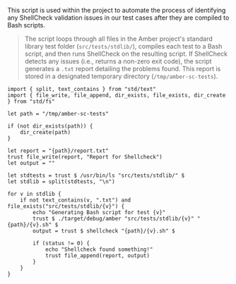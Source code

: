 This script is used within the project to automate the process of identifying any ShellCheck validation issues in our test cases after they are compiled to Bash scripts.

> The script loops through all files in the Amber project's standard library test folder (`src/tests/stdlib/`), compiles each test to a Bash script, and then runs ShellCheck on the resulting script.
> If ShellCheck detects any issues (i.e., returns a non-zero exit code), the script generates a `.txt` report detailing the problems found. This report is stored in a designated temporary directory (`/tmp/amber-sc-tests`).

```ab
import { split, text_contains } from "std/text"
import { file_write, file_append, dir_exists, file_exists, dir_create } from "std/fs"

let path = "/tmp/amber-sc-tests"

if (not dir_exists(path)) {
    dir_create(path)
}

let report = "{path}/report.txt"
trust file_write(report, "Report for Shellcheck")
let output = ""

let stdtests = trust $ /usr/bin/ls "src/tests/stdlib/" $
let stdlib = split(stdtests, "\n")

for v in stdlib {
    if not text_contains(v, ".txt") and file_exists("src/tests/stdlib/{v}") {
        echo "Generating Bash script for test {v}"
        trust $ ./target/debug/amber "src/tests/stdlib/{v}" "{path}/{v}.sh" $
        output = trust $ shellcheck "{path}/{v}.sh" $

        if (status != 0) {
            echo "Shellcheck found something!"
            trust file_append(report, output)
        }
    }
}
```
